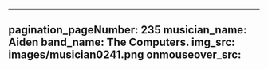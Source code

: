 ------
pagination_pageNumber: 235
musician_name: Aiden
band_name: The Computers.
img_src: images/musician0241.png
onmouseover_src: 
------
